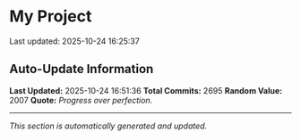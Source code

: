 # My Project


Last updated: 2025-10-24 16:25:37














































































































































































































































































































































































































































































































































































































































































































































































































































































































































































































































































































































































































































































































































































































































































































































































































































































































































































































































































































































































































































































































































































































































































































































































































































































































































































































































































































































































































































































































































































































































































































































































































## Auto-Update Information

**Last Updated:** 2025-10-24 16:51:36
**Total Commits:** 2695
**Random Value:** 2007
**Quote:** _Progress over perfection._

---
_This section is automatically generated and updated._